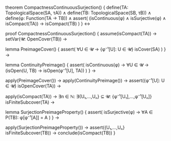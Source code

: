 theorem CompactnessContinuousSurjection() {
  define(TA: TopologicalSpace(SA, τA)) ∧
  define(TB: TopologicalSpace(SB, τB)) ∧
  define(φ: Function(TA → TB)) ∧
  assert(
    (isContinuous(φ) ∧ isSurjective(φ) ∧ isCompact(TA)) →
    isCompact(TB)
  )
} ↔

proof CompactnessContinuousSurjection() {
  assume(isCompact(TA)) →
  setVar(𝓤: OpenCover(TB)) →
  
  lemma PreimageCover() {
    assert(
      ∀U ∈ 𝓤 → {φ⁻¹[U]: U ∈ 𝓤} isCover(SA)
    )
  } →
  
  lemma ContinuityPreimage() {
    assert(
      isContinuous(φ) →
      ∀U ∈ 𝓤 → (isOpen(U, TB) → isOpen(φ⁻¹[U], TA))
    )
  } →
  
  apply(PreimageCover()) →
  apply(ContinuityPreimage()) →
  assert({φ⁻¹[U]: U ∈ 𝓤} isOpenCover(TA)) →
  
  apply(isCompact(TA)) →
  ∃n ∈ ℕ: ∃{U₁,...,Uₙ} ⊆ 𝓤: {φ⁻¹[U₁],...,φ⁻¹[Uₙ]} isFiniteSubcover(TA) →
  
  lemma SurjectionPreimageProperty() {
    assert(
      isSurjective(φ) →
      ∀A ∈ P(TB): φ[φ⁻¹[A]] = A
    )
  } →
  
  apply(SurjectionPreimageProperty()) →
  assert({U₁,...,Uₙ} isFiniteSubcover(TB)) →
  conclude(isCompact(TB))
}